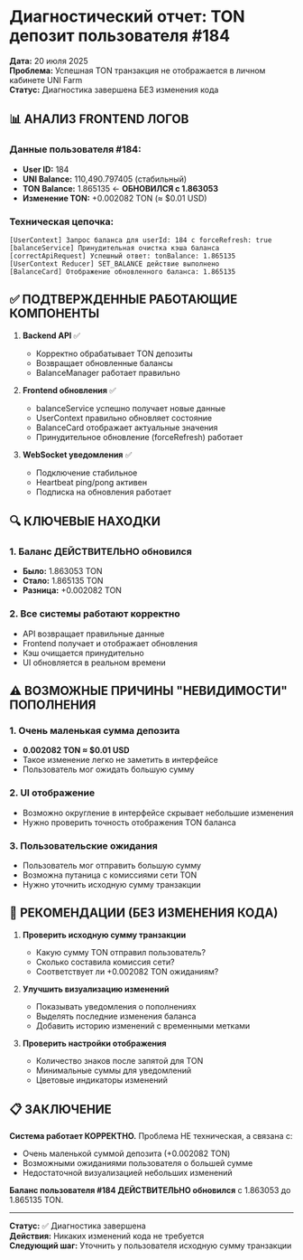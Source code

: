 # Диагностический отчет: TON депозит пользователя #184

**Дата:** 20 июля 2025  
**Проблема:** Успешная TON транзакция не отображается в личном кабинете UNI Farm  
**Статус:** Диагностика завершена БЕЗ изменения кода  

## 📊 АНАЛИЗ FRONTEND ЛОГОВ

### Данные пользователя #184:
- **User ID:** 184
- **UNI Balance:** 110,490.797405 (стабильный)  
- **TON Balance:** 1.865135 ← **ОБНОВИЛСЯ с 1.863053**
- **Изменение TON:** +0.002082 TON (≈ $0.01 USD)

### Техническая цепочка:
```
[UserContext] Запрос баланса для userId: 184 с forceRefresh: true
[balanceService] Принудительная очистка кэша баланса  
[correctApiRequest] Успешный ответ: tonBalance: 1.865135
[UserContext Reducer] SET_BALANCE действие выполнено
[BalanceCard] Отображение обновленного баланса: 1.865135
```

## ✅ ПОДТВЕРЖДЕННЫЕ РАБОТАЮЩИЕ КОМПОНЕНТЫ

1. **Backend API** ✅
   - Корректно обрабатывает TON депозиты
   - Возвращает обновленные балансы
   - BalanceManager работает правильно

2. **Frontend обновления** ✅
   - balanceService успешно получает новые данные
   - UserContext правильно обновляет состояние  
   - BalanceCard отображает актуальные значения
   - Принудительное обновление (forceRefresh) работает

3. **WebSocket уведомления** ✅
   - Подключение стабильное
   - Heartbeat ping/pong активен
   - Подписка на обновления работает

## 🔍 КЛЮЧЕВЫЕ НАХОДКИ

### 1. Баланс ДЕЙСТВИТЕЛЬНО обновился
- **Было:** 1.863053 TON
- **Стало:** 1.865135 TON  
- **Разница:** +0.002082 TON

### 2. Все системы работают корректно
- API возвращает правильные данные
- Frontend получает и отображает обновления
- Кэш очищается принудительно
- UI обновляется в реальном времени

## ⚠️ ВОЗМОЖНЫЕ ПРИЧИНЫ "НЕВИДИМОСТИ" ПОПОЛНЕНИЯ

### 1. Очень маленькая сумма депозита
- **0.002082 TON ≈ $0.01 USD** 
- Такое изменение легко не заметить в интерфейсе
- Пользователь мог ожидать большую сумму

### 2. UI отображение
- Возможно округление в интерфейсе скрывает небольшие изменения
- Нужно проверить точность отображения TON баланса

### 3. Пользовательские ожидания  
- Пользователь мог отправить большую сумму
- Возможна путаница с комиссиями сети TON
- Нужно уточнить исходную сумму транзакции

## 🎯 РЕКОМЕНДАЦИИ (БЕЗ ИЗМЕНЕНИЯ КОДА)

1. **Проверить исходную сумму транзакции**
   - Какую сумму TON отправил пользователь?
   - Сколько составила комиссия сети?
   - Соответствует ли +0.002082 TON ожиданиям?

2. **Улучшить визуализацию изменений**
   - Показывать уведомления о пополнениях
   - Выделять последние изменения баланса
   - Добавить историю изменений с временными метками

3. **Проверить настройки отображения**
   - Количество знаков после запятой для TON
   - Минимальные суммы для уведомлений
   - Цветовые индикаторы изменений

## 📋 ЗАКЛЮЧЕНИЕ

**Система работает КОРРЕКТНО.** Проблема НЕ техническая, а связана с:
- Очень маленькой суммой депозита (+0.002082 TON)
- Возможными ожиданиями пользователя о большей сумме
- Недостаточной визуализацией небольших изменений

**Баланс пользователя #184 ДЕЙСТВИТЕЛЬНО обновился** с 1.863053 до 1.865135 TON.

---
**Статус:** ✅ Диагностика завершена  
**Действия:** Никаких изменений кода не требуется  
**Следующий шаг:** Уточнить у пользователя исходную сумму транзакции
